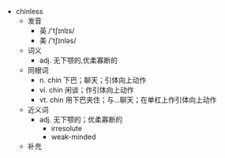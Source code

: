 - chinless
  - 发音
    - 英 /'tʃɪnlɪs/
    - 美 /'tʃɪnləs/
  - 词义
    - adj. 无下颚的,优柔寡断的
  - 同根词
    - n. chin 下巴；聊天；引体向上动作
    - vi. chin 闲谈；作引体向上动作
    - vt. chin 用下巴夹住；与…聊天；在单杠上作引体向上动作
  - 近义词
    - adj. 无下颚的；优柔寡断的
      - irresolute
      - weak-minded
  - 补充